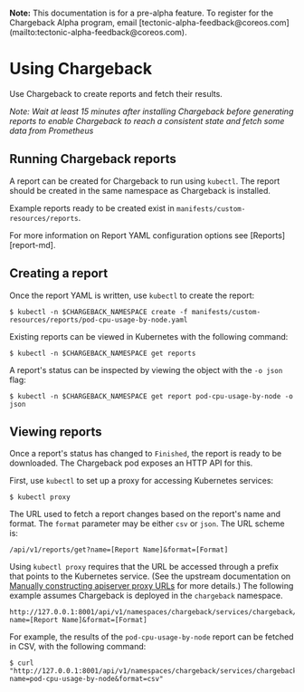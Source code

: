 <br>
<div class="alert alert-info" role="alert">
    <i class="fa fa-exclamation-triangle"></i><b> Note:</b> This documentation is for a pre-alpha feature. To register for the Chargeback Alpha program, email [tectonic-alpha-feedback@coreos.com](mailto:tectonic-alpha-feedback@coreos.com).
</div>

# Using Chargeback

Use Chargeback to create reports and fetch their results.

*Note: Wait at least 15 minutes after installing Chargeback before generating reports to enable Chargeback to reach a consistent state and fetch some data from Prometheus*

## Running Chargeback reports

A report can be created for Chargeback to run using `kubectl`. The report
should be created in the same namespace as Chargeback is installed.

Example reports ready to be created exist in `manifests/custom-resources/reports`.

For more information on Report YAML configuration options see [Reports][report-md].

## Creating a report

Once the report YAML is written, use `kubectl` to create the report:

```
$ kubectl -n $CHARGEBACK_NAMESPACE create -f manifests/custom-resources/reports/pod-cpu-usage-by-node.yaml
```

Existing reports can be viewed in Kubernetes with the following command:

```
$ kubectl -n $CHARGEBACK_NAMESPACE get reports
```

A report's status can be inspected by viewing the object with the `-o json`
flag:

```
$ kubectl -n $CHARGEBACK_NAMESPACE get report pod-cpu-usage-by-node -o json
```

## Viewing reports

Once a report's status has changed to `Finished`, the report is ready to be
downloaded. The Chargeback pod exposes an HTTP API for this.

First, use `kubectl` to set up a proxy for accessing Kubernetes services:

```
$ kubectl proxy
```

The URL used to fetch a report changes based on the report's name and format.
The `format` parameter may be either `csv` or `json`. The URL scheme is:

```
/api/v1/reports/get?name=[Report Name]&format=[Format]
```

Using `kubectl proxy` requires that the URL be accessed through a prefix that
points to the Kubernetes service. (See the upstream documentation on
[Manually constructing apiserver proxy URLs][accessing-services] for more details.) The following example assumes Chargeback is deployed in the `chargeback` namespace.

```
http://127.0.0.1:8001/api/v1/namespaces/chargeback/services/chargeback/proxy/api/v1/reports/get?name=[Report Name]&format=[Format]
```

For example, the results of the `pod-cpu-usage-by-node` report can be fetched in
CSV, with the following command:

```
$ curl "http://127.0.0.1:8001/api/v1/namespaces/chargeback/services/chargeback/proxy/api/v1/reports/get?name=pod-cpu-usage-by-node&format=csv"
```


[accessing-services]: https://kubernetes.io/docs/tasks/administer-cluster/access-cluster-services/#manually-constructing-apiserver-proxy-urls
[reports-md]: report.md
